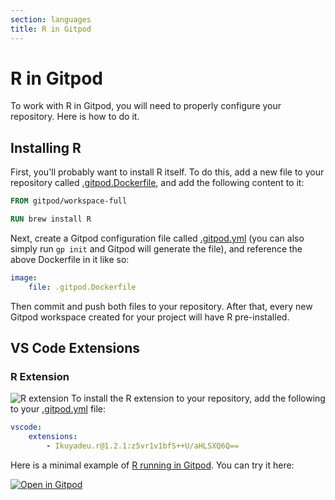 ```yaml
---
section: languages
title: R in Gitpod
---
```


# R in Gitpod

To work with R in Gitpod, you will need to properly configure your repository. Here is how to do it.

## Installing R

First, you'll probably want to install R itself. To do this, add a new file to your repository called [.gitpod.Dockerfile](/docs/configure/workspaces/workspace-image), and add the following content to it:

```dockerfile
FROM gitpod/workspace-full

RUN brew install R
```

Next, create a Gitpod configuration file called [.gitpod.yml](/docs/references/gitpod-yml) (you can also simply run `gp init` and Gitpod will generate the file), and reference the above Dockerfile in it like so:

```yml
image:
    file: .gitpod.Dockerfile
```

Then commit and push both files to your repository. After that, every new Gitpod workspace created for your project will have R pre-installed.

## VS Code Extensions

### R Extension

![R extension](/images/docs/RGitpod.png)
To install the R extension to your repository, add the following to your [.gitpod.yml](/docs/references/gitpod-yml) file:

```yml
vscode:
    extensions:
        - Ikuyadeu.r@1.2.1:z5vr1v1bfS++U/aHLSXQ6Q==
```

Here is a minimal example of [R running in Gitpod](https://github.com/gitpod-io/Gitpod-R). You can try it here:

[![Open in Gitpod](https://gitpod.io/button/open-in-gitpod.svg)](https://gitpod.io/#https://github.com/gitpod-io/Gitpod-R)
